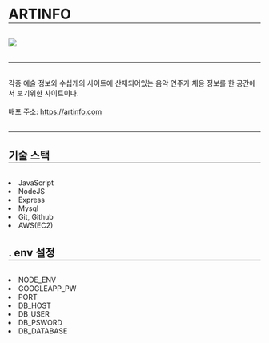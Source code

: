 <h1 style="border-bottom:2px solid gray; margin: 30px 0;">ARTINFO</h1>

<img src="https://storage.googleapis.com/shaki-readme-image/%E1%84%89%E1%85%B3%E1%84%8F%E1%85%B3%E1%84%85%E1%85%B5%E1%86%AB%E1%84%89%E1%85%A3%E1%86%BA%202022-07-31%20%E1%84%8B%E1%85%A9%E1%84%92%E1%85%AE%2010.50.04.png">

<div style="border-top:2px solid gray; margin: 30px 0;"></div>

<div>각종 예술 정보와 수십개의 사이트에 산재되어있는 음악 연주가 채용 정보를 한 공간에서 보기위한 사이트이다. </div>
<br>
배포 주소: <a href="https://artinfo.com">https://artinfo.com</a>

<div style="border-top:2px solid gray; margin: 30px 0;"></div>

<h2 style="border-bottom:2px solid gray; margin: 30px 0;">기술 스택</h2>

<div style="margin-top: 20px 0">
  <li>JavaScript</li>
  <li>NodeJS</li>
  <li>Express</li>
  <li>Mysql</li>
  <li>Git, Github</li>
  <li>AWS(EC2)</li>
</div>

<h2 style="border-bottom:2px solid gray; margin: 30px 0;">. env 설정</h2>

<div>
  <li>NODE_ENV</li>
  <li>GOOGLEAPP_PW</li>
  <li>PORT</li>
  <li>DB_HOST</li>
  <li>DB_USER</li>
  <li>DB_PSWORD</li>
  <li>DB_DATABASE</li>
</div>
